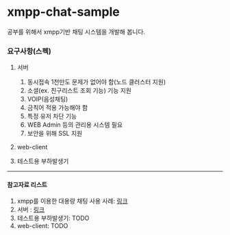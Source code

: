 xmpp-chat-sample
================
공부를 위해서 xmpp기반 채팅 시스템을 개발해 봅니다.

### 요구사항(스펙)

1. 서버
	1. 동시접속 1천만도 문제가 없어야 함(노드 클러스터 지원)
	1. 소셜(ex. 친구리스트 조회 기능) 기능 지원
	1. VOIP(음성채팅)
	1. 금칙어 적용 가능해야 함
	1. 특정 유저 차단 기능
	1. WEB Admin 등의 관리용 시스템 필요
	1. 보안을 위해 SSL 지원

1. web-client

1. 테스트용 부하발생기 
<hr/>

#### 참고자료 리스트
1. xmpp를 이용한 대용량 채팅 사용 사례: [링크](document/reference/xmpp기반_채팅시스템_사용사례.md)
1. 서버 : [링크](document/server/README.md)
1. 테스트용 부하발생기: TODO
1. web-client: TODO

